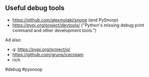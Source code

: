 ## Useful debug tools

- https://github.com/alexmojaki/snoop (and PySnoop)
- https://pypi.org/project/devtools/ ("Python's missing debug print command and other development tools.")

Ad also:

- q: https://pypi.org/project/q/
- https://github.com/gruns/icecream
- rich

<!-- Keywords -->
#debug #pysnoop
<!-- /Keywords -->
